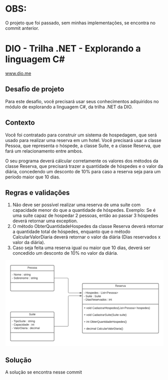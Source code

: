 # OBS: 
O projeto que foi passado, sem minhas implementações, se encontra no commit anterior.
# DIO - Trilha .NET - Explorando a linguagem C#
www.dio.me

## Desafio de projeto
Para este desafio, você precisará usar seus conhecimentos adquiridos no módulo de explorando a linguagem C#, da trilha .NET da DIO.

## Contexto
Você foi contratado para construir um sistema de hospedagem, que será usado para realizar uma reserva em um hotel. Você precisará usar a classe Pessoa, que representa o hóspede, a classe Suíte, e a classe Reserva, que fará um relacionamento entre ambos.

O seu programa deverá cálcular corretamente os valores dos métodos da classe Reserva, que precisará trazer a quantidade de hóspedes e o valor da diária, concedendo um desconto de 10% para caso a reserva seja para um período maior que 10 dias.

## Regras e validações
1. Não deve ser possível realizar uma reserva de uma suíte com capacidade menor do que a quantidade de hóspedes. Exemplo: Se é uma suíte capaz de hospedar 2 pessoas, então ao passar 3 hóspedes deverá retornar uma exception.
2. O método ObterQuantidadeHospedes da classe Reserva deverá retornar a quantidade total de hóspedes, enquanto que o método CalcularValorDiaria deverá retornar o valor da diária (Dias reservados x valor da diária).
3. Caso seja feita uma reserva igual ou maior que 10 dias, deverá ser concedido um desconto de 10% no valor da diária.


![Diagrama de classe estacionamento](diagrama_classe_hotel.png)

## Solução
A solução se encontra nesse commit
